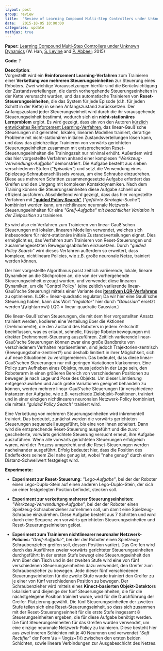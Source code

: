 ```yaml
---
layout: post
group: review
title:  "Review of Learning Compound Multi-Step Controllers under Unknown Dynamics"
date:   2015-10-05 10:00:00
categories: update
mathjax: true
---
```


**Paper:**
[Learning Compound Multi-Step Controllers under Unknown Dynamics](http://rll.berkeley.edu/reset_controller/reset_controller.pdf)
(W. Han, [S. Levine](http://www.eecs.berkeley.edu/~svlevine/) and [P. Abbeel](http://www.cs.berkeley.edu/~pabbeel/); 2015)

**Code:**
 ?

**Description:** <br />
Vorgestellt wird ein **Reinforcement Learning-Verfahren** zum Trainieren einer **Verkettung von mehreren Steuerungseinheiten** zur Steuerung eines Roboters. Zwei wichtige Voraussetzungen hierfür sind die Berücksichtigung der Zustandsverteilungen, die durch vorhergehende Steuerungseinheiten in der Kette verursacht wurden, und das automatische Trainieren von **Reset-Steuerungseinheiten**, die das System für jede Episode (d.h. für jeden Schritt in der Kette) in seinen Anfangszustand zurücksetzen. Der Anfangszustand jeder Steuerungseinheit wird durch die ihr vorausgehende Steuerungseinheit bestimmt, wodurch sich ein **nicht-stationäres Lernproblem** ergibt. Es wird gezeigt, dass ein von den Autoren [kürzlich entwickeltes Reinforcement Learning-Verfahren](http://papers.nips.cc/paper/5444-learning-neural-network-policies-with-guided-policy-search-under-unknown-dynamics%22), das linear-Gauß'sche Steuerungen mit gelernten, lokalen, linearen Modellen trainiert, derartige Probleme mit nicht-stationären initialen Zustandsverteilungen lösen kann, und dass das gleichzeitige Trainieren von vorwärts gerichteten Steuerungseinheiten zusammen mit entsprechenden Reset-Steuerungseinheiten die Trainingszeit nur minimal erhöht. Außerdem wird das hier vorgestellte Verfahren anhand einer komplexen *"Werkzeug-Verwendungs-Aufgabe"* demonstriert. Die Aufgabe besteht aus sieben verschiedenen Stufen (*"Episoden"*) und setzt die Verwendung eines Spielzeug-Schraubenschlüssels voraus, um eine Schraube einzudrehen. Diese aus mehreren Schritten zusammengesetzte Aufgabe erfordert das Greifen und den Umgang mit komplexen Kontaktdynamiken. Nach dem Training können die Steuerungseinheiten diese Aufgabe schnell und effizient ausführen. Abschließend wird gezeigt, dass das hier vorgestellte Verfahren mit [**"guided Policy Search"**](http://graphics.stanford.edu/projects/gpspaper/index.htm) (*"geführte Strategie-Suche"*) kombiniert werden kann, um nichtlineare neuronale Netzwerk-Steuerungseinheiten für eine *"Greif-Aufgabe" mit beachtlicher Variation in der Zielposition* zu trainieren.

Es wird also ein Verfahren zum Trainieren von linear-Gauß'schen Steuerungen mit lokalen, linearen Modellen verwendet, welches sich insbesondere für nicht-stationäre initiale Zustandsverteilungen eignet. Dies ermöglicht es, das Verfahren zum Trainieren von Reset-Steuerungen und zusammengesetzten Bewegungsabläufen einzusetzen. Durch *"guided Policy Search"* wird dieses Verfahren außerdem so erweitert, dass komplexe, nichtlineare Policies, wie z.B. große neuronale Netze, trainiert werden können. 

Der hier vorgestellte Algorithmus passt zeitlich variierende, lokale, lineare Dynamiken an die Stichproben an, die von der vorhergehende Steuerungseinheit erzeugt wurden, und verwendet diese linearen Dynamiken, um die "Control Policy" (eine zeitlich variierende linear-Gauß'sche Steuerung) mittels einer Variante des [**iterativen LQR-Verfahrens**](https://homes.cs.washington.edu/~todorov/papers/LiICINCO04.pdf) zu optimieren. (LQR = linear-quadratic regulator; Da wir hier eine Gauß'sche Steuerung haben, kann das Wort *"regulator"* hier durch *"Gaussian"* ersetzt werden \\(\rightarrow\\) LQG = linear-quadratic Gaussian.)

Die linear-Gauß'schen Steuerungen, die mit dem hier vorgestellten Ansatz trainiert werden, kodieren eine Verteilung über die Aktionen (Drehmomente), die den Zustand des Roboters in jedem Zeitschritt beeinflussen, was es erlaubt, schnelle, flüssige Roboterbewegungen mit direkter Drehmoment-Steuerung auszuführen. Zeitlich variierende linear-Gauß'sche Steuerungen können zwar eine große Bandbreite von verschiedenem Verhalten repräsentieren, sind jedoch Trajektorien-zentrisch (Bewegungsbahn-zentriert?) und deshalb limitiert in ihrer Möglichkeit, sich auf neue Situationen zu verallgemeinern. Das bedeutet, dass diese linear-Gauß'schen Steuerungen nur mit geringen Variationen klarkommen. Eine Policy zum Aufheben eines Objekts, muss jedoch in der Lage sein, den Roboterarm in einen größeren Bereich von verschiedenen Positionen zu bewegen je nach Lage und Pose des Objekts. Um dieser Limitierung entgegenzuwirken und auch große Variationen geeignet behandeln zu können, werden mehrere linear-Gauß'sche Steuerungen für verschiedene Instanzen der Aufgabe, wie z.B. verschiede Zielobjekt-Positionen, trainiert und in einer einzigen nichtlinearen neuronalen Netzwerk-Policy kombiniert, die mittels *"guided Policy Search"* trainiert wird.  

Eine Verkettung von mehreren Steuerungseinheiten wird inkrementell trainiert. Das bedeutet, zunächst werden die vorwärts gerichteten Steuerungen sequenziell ausgeführt, bis eine von ihnen scheitert. Dann wird die entsprechende Reset-Steuerung ausgeführt und die zuvor gescheiterte, vorwärts gerichtete Steuerung versucht erneut, ihre Aufgabe auszuführen. Wenn alle vorwärts gerichteten Steuerungen erfolgreich waren, wird der Prozess umgedreht und die Reset-Steuerungen werden nacheinander ausgeführt. Erfolg bedeutet hier, dass die Position des Endeffektors seinem Ziel nahe genug ist, wobei "nahe genug" durch einen Distanz-Schwellwert festgelegt wird.

**Experimente:**

* **Experiment zur Reset-Steuerung:** *"Lego-Aufgabe"*, bei der der Roboter einen Lego-Duplo-Stein auf einen anderen Lego-Duplo-Stein, der sich an einer festgelegten Position befindet, stecken soll.

* **Experiment zur verkettung mehrerer Steuerungseinheiten:** *"Werkzeug-Verwendungs-Aufgabe"*, bei der der Roboter einen Spielzeug-Schraubenzieher aufnehmen soll, um damit eine Spielzeug-Schraube einzudrehen. Diese Aufgabe besteht aus 7 Schritten und wird durch eine Sequenz von vorwärts gerichteten Steuerungseinheiten und Reset-Steuerungseinheiten gelöst.

* **Experiment zum Trainieren nichtlinearer neuronaler Netzwerk-Policies:** *"Greif-Aufgabe"*, bei der der Roboter einen Spielzeug-Schraubenzieher greifen soll, dessen Position variiert. Das Greifen wird durch das Ausführen zweier vorwärts gerichteter Steuerungseinheiten durchgeführt: In der ersten Stufe bewegt eine Steuerungseinheit den Arm über den Tisch und in der zweiten Stufe wird eine von fünf verschiedenen Steuerungseinheiten dazu verwendet, den Greifer zum Schraubenzieher zu bewegen. Jede dieser fünf verschiedenen Steuerungseinheiten für die zweite Stufe wurde trainiert den Greifer zu je einer von fünf verschiedenen Position zu bewegen. Der Schraubenzieher wird mittels eines **Kinect-basierten Objekt-Detektors** lokalisiert und diejenige der fünf Steuerungseinheiten, die für die nächstgelegene Position trainiert wurde, wird für die Durchführung der Greifer-Platzierung gewählt. Die fünf Steuerungseinheiten der zweiten Stufe teilen sich eine Reset-Steuerungseinheit, so dass sich zusammen mit der Reset-Steuerungseinheit für die erste Stufe insgesamt 8 Steuerungseinheiten ergeben, die für diese Aufgabe benötigt werden. Die fünf Steuerungseinheiten für das Greifen wurden verwendet, um eine einzige neuronale Netzwerk-Policy zu trainieren. Diese besteht hier aus zwei inneren Schichten mit je 40 Neuronen und verwendet *"Soft Rectifier"* der Form \\(a = \log(z+1)\\) zwischen den ersten beiden Schichten, sowie lineare Verbindungen zur Ausgabeschicht des Netzes.